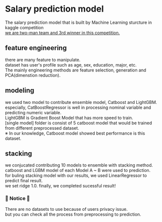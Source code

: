 # Salary prediction model
The salary prediction model that is built by Machine Learning sturcture in kaggle competition
<br>
<u> we are two-man team and 3rd winner in this competition. </u>

## feature engineering
there are many feature to manipulate.<br>
dataset has user's profile such as age, sex, education, major, etc.<br>
The mainly engineering methods are feature selection, generation and PCA(dimenstion reduction).

## modeling 
we used two model to contribute ensemble model, Catboost and LightGBM.<br>
especially, CatBoostRegressor is well in processing nominal variable and predicting numeric variable.<br>
LightGBM is Gradient Boost Model that has more speed to train.<br>
[single model] folder is consist of 5 catboost model that would be trained from different preprocessed dataset.<br>
※ In our knowledge, Catboost model showed best performance is this dataset.

## stacking
we conjucated contributing 10 models to ensemble with stacking method. <br>
catboost and LGBM model of each Model A ~ B were used to prediction.<br>
for buling stacking model with our results, we used LinearRegressor to predict final result.<br>
we set ridge 1.0. finally, we completed sucessful result!


### 🛑 Notice 🛑
There are no datasets to use because of users privacy issue. <br>
but you can check all the process from preprocessing to prediction.
